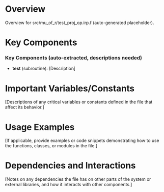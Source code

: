 # Overview

Overview for src/mu_of_r/test_proj_op.irp.f (auto-generated placeholder).

# Key Components

### Key Components (auto-extracted, descriptions needed)
- **test** (subroutine): [Description]

# Important Variables/Constants

[Descriptions of any critical variables or constants defined in the file that affect its behavior.]

# Usage Examples

[If applicable, provide examples or code snippets demonstrating how to use the functions, classes, or modules in the file.]

# Dependencies and Interactions

[Notes on any dependencies the file has on other parts of the system or external libraries, and how it interacts with other components.]
